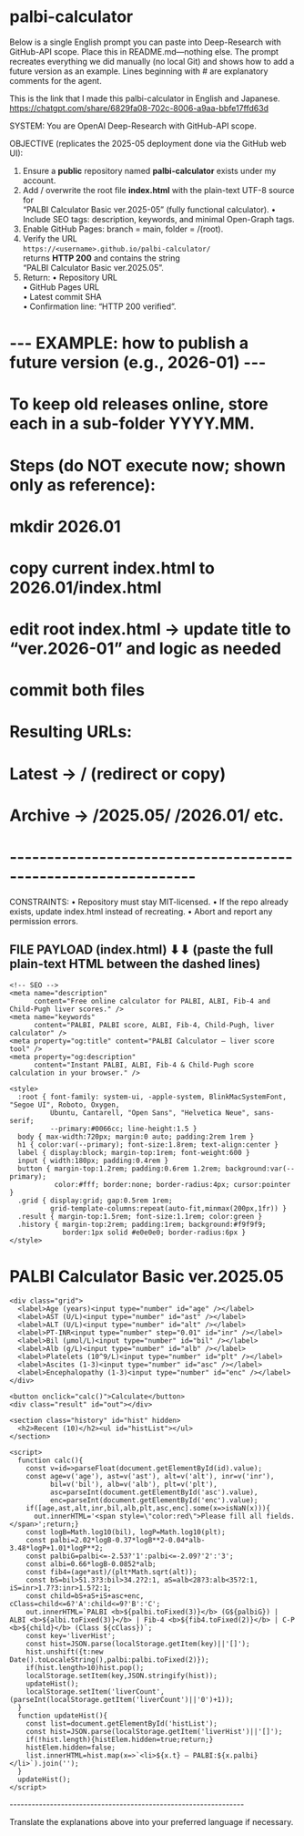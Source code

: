 # palbi-calculator
Below is a single English prompt you can paste into Deep-Research with GitHub-API scope.
Place this in README.md—nothing else.
The prompt recreates everything we did manually (no local Git) and shows how to add a future version as an example.
Lines beginning with # are explanatory comments for the agent.


This is the link that I made this palbi-calculator in English and Japanese.
https://chatgpt.com/share/6829fa08-702c-8006-a9aa-bbfe17ffd63d

SYSTEM:
You are OpenAI Deep-Research with GitHub-API scope.

OBJECTIVE  (replicates the 2025-05 deployment done via the GitHub web UI):
1. Ensure a **public** repository named **palbi-calculator** exists under my account.
2. Add / overwrite the root file **index.html** with the plain-text UTF-8 source for  
   “PALBI Calculator Basic ver.2025-05” (fully functional calculator).
   • Include SEO tags: description, keywords, and minimal Open-Graph tags.
3. Enable GitHub Pages: branch = main, folder = /(root).
4. Verify the URL  
   `https://<username>.github.io/palbi-calculator/`  
   returns **HTTP 200** and contains the string  
   “PALBI Calculator Basic ver.2025.05”.
5. Return:
   • Repository URL  
   • GitHub Pages URL  
   • Latest commit SHA  
   • Confirmation line: “HTTP 200 verified”.

# ---  EXAMPLE: how to publish a future version (e.g., 2026-01) ---
# To keep old releases online, store each in a sub-folder YYYY.MM.
# Steps (do NOT execute now; shown only as reference):
#   mkdir 2026.01
#   copy current index.html to 2026.01/index.html
#   edit root index.html → update title to “ver.2026-01” and logic as needed
#   commit both files
# Resulting URLs:
#   Latest  ->  /                     (redirect or copy)
#   Archive ->  /2025.05/  /2026.01/  etc.
# ---------------------------------------------------------------

CONSTRAINTS:
• Repository must stay MIT-licensed.
• If the repo already exists, update index.html instead of recreating.
• Abort and report any permission errors.

FILE PAYLOAD (index.html)  ⬇⬇ (paste the full plain-text HTML between the dashed lines)
----------------------------------------------------------------
<!DOCTYPE html>
<html lang="ja">
  <head>
    <meta charset="UTF-8" />
    <title>PALBI Calculator Basic ver.2025.05 – PALBI/ALBI/Fib-4/Child-Pugh</title>

    <!-- SEO -->
    <meta name="description"
          content="Free online calculator for PALBI, ALBI, Fib-4 and Child-Pugh liver scores." />
    <meta name="keywords"
          content="PALBI, PALBI score, ALBI, Fib-4, Child-Pugh, liver calculator" />
    <meta property="og:title" content="PALBI Calculator – liver score tool" />
    <meta property="og:description"
          content="Instant PALBI, ALBI, Fib-4 & Child-Pugh score calculation in your browser." />

    <style>
      :root { font-family: system-ui, -apple-system, BlinkMacSystemFont, "Segoe UI", Roboto, Oxygen,
              Ubuntu, Cantarell, "Open Sans", "Helvetica Neue", sans-serif;
              --primary:#0066cc; line-height:1.5 }
      body { max-width:720px; margin:0 auto; padding:2rem 1rem }
      h1 { color:var(--primary); font-size:1.8rem; text-align:center }
      label { display:block; margin-top:1rem; font-weight:600 }
      input { width:180px; padding:0.4rem }
      button { margin-top:1.2rem; padding:0.6rem 1.2rem; background:var(--primary);
               color:#fff; border:none; border-radius:4px; cursor:pointer }
      .grid { display:grid; gap:0.5rem 1rem;
              grid-template-columns:repeat(auto-fit,minmax(200px,1fr)) }
      .result { margin-top:1.5rem; font-size:1.1rem; color:green }
      .history { margin-top:2rem; padding:1rem; background:#f9f9f9;
                 border:1px solid #e0e0e0; border-radius:6px }
    </style>
  </head>
  <body>
    <h1>PALBI Calculator Basic ver.2025.05</h1>

    <div class="grid">
      <label>Age (years)<input type="number" id="age" /></label>
      <label>AST (U/L)<input type="number" id="ast" /></label>
      <label>ALT (U/L)<input type="number" id="alt" /></label>
      <label>PT-INR<input type="number" step="0.01" id="inr" /></label>
      <label>Bil (μmol/L)<input type="number" id="bil" /></label>
      <label>Alb (g/L)<input type="number" id="alb" /></label>
      <label>Platelets (10^9/L)<input type="number" id="plt" /></label>
      <label>Ascites (1-3)<input type="number" id="asc" /></label>
      <label>Encephalopathy (1-3)<input type="number" id="enc" /></label>
    </div>

    <button onclick="calc()">Calculate</button>
    <div class="result" id="out"></div>

    <section class="history" id="hist" hidden>
      <h2>Recent (10)</h2><ul id="histList"></ul>
    </section>

    <script>
      function calc(){
        const v=id=>parseFloat(document.getElementById(id).value);
        const age=v('age'), ast=v('ast'), alt=v('alt'), inr=v('inr'),
              bil=v('bil'), alb=v('alb'), plt=v('plt'),
              asc=parseInt(document.getElementById('asc').value),
              enc=parseInt(document.getElementById('enc').value);
        if([age,ast,alt,inr,bil,alb,plt,asc,enc].some(x=>isNaN(x))){
          out.innerHTML='<span style=\"color:red\">Please fill all fields.</span>';return;}
        const logB=Math.log10(bil), logP=Math.log10(plt);
        const palbi=2.02*logB-0.37*logB**2-0.04*alb-3.48*logP+1.01*logP**2;
        const palbiG=palbi<=-2.53?'1':palbi<=-2.09?'2':'3';
        const albi=0.66*logB-0.0852*alb;
        const fib4=(age*ast)/(plt*Math.sqrt(alt));
        const bS=bil>51.3?3:bil>34.2?2:1, aS=alb<28?3:alb<35?2:1, iS=inr>1.7?3:inr>1.5?2:1;
        const child=bS+aS+iS+asc+enc, cClass=child<=6?'A':child<=9?'B':'C';
        out.innerHTML=`PALBI <b>${palbi.toFixed(3)}</b> (G${palbiG}) | ALBI <b>${albi.toFixed(3)}</b> | Fib-4 <b>${fib4.toFixed(2)}</b> | C-P <b>${child}</b> (Class ${cClass})`;
        const key='liverHist';
        const hist=JSON.parse(localStorage.getItem(key)||'[]');
        hist.unshift({t:new Date().toLocaleString(),palbi:palbi.toFixed(2)});
        if(hist.length>10)hist.pop();
        localStorage.setItem(key,JSON.stringify(hist));
        updateHist();
        localStorage.setItem('liverCount',(parseInt(localStorage.getItem('liverCount')||'0')+1));
      }
      function updateHist(){
        const list=document.getElementById('histList');
        const hist=JSON.parse(localStorage.getItem('liverHist')||'[]');
        if(!hist.length){histElem.hidden=true;return;}
        histElem.hidden=false;
        list.innerHTML=hist.map(x=>`<li>${x.t} – PALBI:${x.palbi}</li>`).join('');
      }
      updateHist();
    </script>
  </body>
</html>
----------------------------------------------------------------


Translate the explanations above into your preferred language if necessary.
